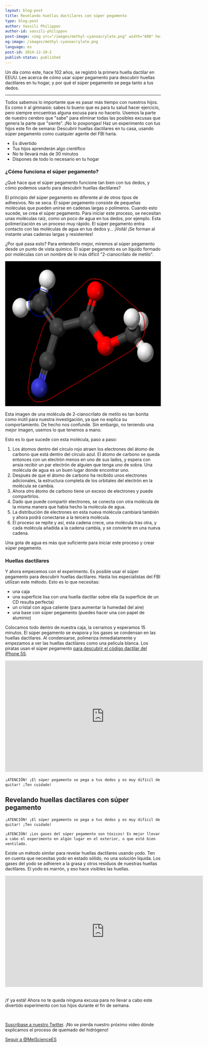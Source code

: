 ```yaml
---
layout: blog-post
title: Revelando huellas dactilares con súper pegamento
type: blog-post
author: Vassili Philippov
author-id: vassili-philippov
post-image: <img src="/images/methyl-cyanoacrylate.png" width="600" height="469" alt="Superglue molecule">
og-image: /images/methyl-cyanoacrylate.png
language: es
post-id: 2014-12-19-2
publish-status: published
---
```


Un día como este, hace 102 años, se registró la primera huella dactilar en EEUU. Lee acerca de cómo usar súper pegamento para descubrir huellas dactilares en tu hogar, y por qué el súper pegamento se pega tanto a tus dedos.
<!-- more -->

---
Todos sabemos lo importante que es pasar más tiempo con nuestros hijos. Es como ir al gimnasio: sabes lo bueno que es para tu salud hacer ejercicio, pero siempre encuentras alguna excusa para no hacerlo. Usemos la parte de nuestro cerebro que "sabe" para eliminar todas las posibles excusas que genera la parte que "siente". ¡No lo pospongas! Haz un experimento con tus hijos este fin de semana: Descubrir huellas dactilares en tu casa, usando súper pegamento como cualquier agente del FBI haría.

* Es divertido
* Tus hijos aprenderán algo científico
* No te llevará más de 30 minutos
* Dispones de todo lo necesario en tu hogar

### ¿Cómo funciona el súper pegamento?

¿Qué hace que el súper pegamento funcione tan bien con tus dedos, y cómo podemos usarlo para descubrir huellas dactilares?

El principio del súper pegamento es diferente al de otros tipos de adhesivos. No se seca. El súper pegamento consiste de pequeñas moléculas que pueden unirse en cadenas largas o polímeros. Cuando esto sucede, se crea el súper pegamento. Para iniciar este proceso, se necesitan unas moléculas raíz, como un poco de agua en tus dedos, por ejemplo. Esta polimerización es un proceso muy rápido. El súper pegamento entra contacto con las moléculas de agua en tus dedos y... ¡Voilá! ¡Se forman al instante unas cadenas largas y resistentes!

¿Por qué pasa esto? Para entenderlo mejor, miremos al súper pegamento desde un punto de vista químico. El súper pegamento es un líquido formado por moléculas con un nombre de lo más difícil "2-cianocrilato de metilo".

<img src="/images/methyl-cyanoacrylate.png" width="600" height="469" alt="Super glue molecule">

Esta imagen de una molécula de 2-cianocrilato de metilo es tan bonita como inútil para nuestra investigación, ya que no explica su comportamiento. De hecho nos confunde. Sin embargo, no teniendo una mejor imagen, usemos lo que tenemos a mano.

Esto es lo que sucede con esta molécula, paso a paso:

1. Los átomos dentro del círculo rojo atraen los electrones del átomo de carbono que está dentro del círculo azul. El átomo de carbono se queda entonces con un electrón menos en uno de sus lados, y espera con ansia recibir un par electrón de alguien que tenga uno de sobra. Una molécula de agua es un buen lugar donde encontrar uno.
2. Después de que el átomo de carbono ha recibido unos electrones adicionales, la estructura completa de los orbitales del electrón en la molécula se cambia.
3. Ahora otro átomo de carbono tiene un exceso de electrones y puede compartirlos.
4. Dado que puede compartir electrones, se conecta con otra molécula de la misma manera que había hecho la molécula de agua.
5. La distribución de electrones en esta nueva molécula cambiará también y ahora podrá conectarse a la tercera molécula.
6. El proceso se repite y así, esta cadena crece, una molécula tras otra, y cada molécula añadida a la cadena cambia, y se convierte en una nueva cadena.

Una gota de agua es más que suficiente para iniciar este proceso y crear súper pegamento.


### Huellas dactilares

Y ahora empecemos con el experimento. Es posible usar el súper pegamento para descubrir huellas dactilares. Hasta los especialistas del FBI utilizan este método. Esto es lo que necesitas:

* una caja
* una superficie lisa con una huella dactilar sobre ella (la superficie de un CD resulta perfecta)
* un cristal con agua caliente (para aumentar la humedad del aire)
* una base con súper pegamento (puedes hacer una con papel de aluminio)

Colocamos todo dentro de nuestra caja, la cerramos y esperamos 15 minutos. El súper pegamento se evapora y los gases se condensan en las huellas dactilares. Al condensarse, polimeriza inmediatamente y empezamos a ver las huellas dactilares como una película blanca. Los piratas usan el súper pegamento  <a href="http://www.youtube.com/watch?v=5wSuKXjk2x8">para descubrir el código dactilar del iPhone 5S</a>.


<iframe width="640" height="360" src="http://www.youtube.com/embed/l9Ovq4lq-9M?rel=0" frameborder="0" allowfullscreen></iframe>
<br>

```
¡ATENCIÓN! ¡El súper pegamento se pega a tus dedos y es muy difícil de quitar! ¡Ten cuidado!
```

Revelando huellas dactilares con súper pegamento
---


```
¡ATENCIÓN! ¡El súper pegamento se pega a tus dedos y es muy difícil de quitar! ¡Ten cuidado!
```

```
¡ATENCIÓN! ¡Los gases del súper pegamento son tóxicos! Es mejor llevar a cabo el experimento en algún lugar en el exterior, o que esté bien ventilado.
```

Existe un método similar para revelar huellas dactilares usando yodo. Ten en cuenta que necesitas yodo en estado sólido, no una solución líquida. Los gases del yodo se adhieren a la grasa y otros residuos de nuestras huellas dactilares. El yodo es marrón, y eso hace visibles las huellas.

<iframe width="640" height="360" src="http://www.youtube.com/embed/XLvZkx7HEEA?rel=0" frameborder="0" allowfullscreen></iframe>
<br><br>

¡Y ya está! Ahora no te queda ninguna excusa para no llevar a cabo este divertido experimento con tus hijos durante el fin de semana.

<br/>

<a href="https://twitter.com/MelScienceES">Suscríbase a nuestro Twitter</a>. ¡No se pierda nuestro próximo vídeo dónde explicamos el proceso de quemado del hidrógeno!

<!-- Begin Twitter follow -->
<a href="https://twitter.com/MelScienceES" class="twitter-follow-button" data-show-count="false" data-lang="es" data-size="large">Seguir a @MelScienceES</a>
<script>!function(d,s,id){var js,fjs=d.getElementsByTagName(s)[0],p=/^http:/.test(d.location)?'http':'https';if(!d.getElementById(id)){js=d.createElement(s);js.id=id;js.src=p+'://platform.twitter.com/widgets.js';fjs.parentNode.insertBefore(js,fjs);}}(document, 'script', 'twitter-wjs');</script>
<!-- End Twitter follow -->
